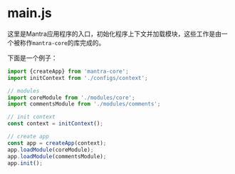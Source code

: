 # main.js

这里是Mantra应用程序的入口，初始化程序上下文并加载模块，这些工作是由一个被称作`mantra-core`的库完成的。

下面是一个例子：

```js
import {createApp} from 'mantra-core';
import initContext from './configs/context';

// modules
import coreModule from './modules/core';
import commentsModule from './modules/comments';

// init context
const context = initContext();

// create app
const app = createApp(context);
app.loadModule(coreModule);
app.loadModule(commentsModule);
app.init();
```
